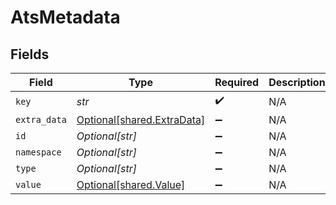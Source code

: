 # AtsMetadata


## Fields

| Field                                                          | Type                                                           | Required                                                       | Description                                                    |
| -------------------------------------------------------------- | -------------------------------------------------------------- | -------------------------------------------------------------- | -------------------------------------------------------------- |
| `key`                                                          | *str*                                                          | :heavy_check_mark:                                             | N/A                                                            |
| `extra_data`                                                   | [Optional[shared.ExtraData]](../../models/shared/extradata.md) | :heavy_minus_sign:                                             | N/A                                                            |
| `id`                                                           | *Optional[str]*                                                | :heavy_minus_sign:                                             | N/A                                                            |
| `namespace`                                                    | *Optional[str]*                                                | :heavy_minus_sign:                                             | N/A                                                            |
| `type`                                                         | *Optional[str]*                                                | :heavy_minus_sign:                                             | N/A                                                            |
| `value`                                                        | [Optional[shared.Value]](../../models/shared/value.md)         | :heavy_minus_sign:                                             | N/A                                                            |